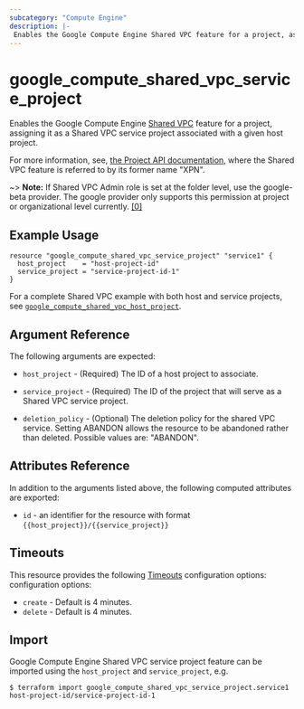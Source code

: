 ```yaml
---
subcategory: "Compute Engine"
description: |-
 Enables the Google Compute Engine Shared VPC feature for a project, assigning it as a service project.
---
```


# google_compute_shared_vpc_service_project

Enables the Google Compute Engine
[Shared VPC](https://cloud.google.com/compute/docs/shared-vpc)
feature for a project, assigning it as a Shared VPC service project associated
with a given host project.

For more information, see,
[the Project API documentation](https://cloud.google.com/compute/docs/reference/latest/projects),
where the Shared VPC feature is referred to by its former name "XPN".

~> **Note:** If Shared VPC Admin role is set at the folder level, use the google-beta provider. The google provider only supports this permission at project or organizational level currently. [[0]](https://cloud.google.com/vpc/docs/provisioning-shared-vpc#enable-shared-vpc-host)

## Example Usage

```hcl
resource "google_compute_shared_vpc_service_project" "service1" {
  host_project    = "host-project-id"
  service_project = "service-project-id-1"
}
```

For a complete Shared VPC example with both host and service projects, see
[`google_compute_shared_vpc_host_project`](/docs/providers/google/r/compute_shared_vpc_host_project.html).

## Argument Reference

The following arguments are expected:

* `host_project` - (Required) The ID of a host project to associate.

* `service_project` - (Required) The ID of the project that will serve as a Shared VPC service project.

* `deletion_policy` - (Optional) The deletion policy for the shared VPC service. Setting ABANDON allows the resource to be abandoned rather than deleted. Possible values are: "ABANDON".

## Attributes Reference

In addition to the arguments listed above, the following computed attributes are exported:

* `id` - an identifier for the resource with format `{{host_project}}/{{service_project}}`

## Timeouts

This resource provides the following
[Timeouts](https://developer.hashicorp.com/terraform/plugin/sdkv2/resources/retries-and-customizable-timeouts) configuration options: configuration options:

- `create` - Default is 4 minutes.
- `delete` - Default is 4 minutes.

## Import

Google Compute Engine Shared VPC service project feature can be imported using the `host_project` and `service_project`, e.g.

```
$ terraform import google_compute_shared_vpc_service_project.service1 host-project-id/service-project-id-1
```
